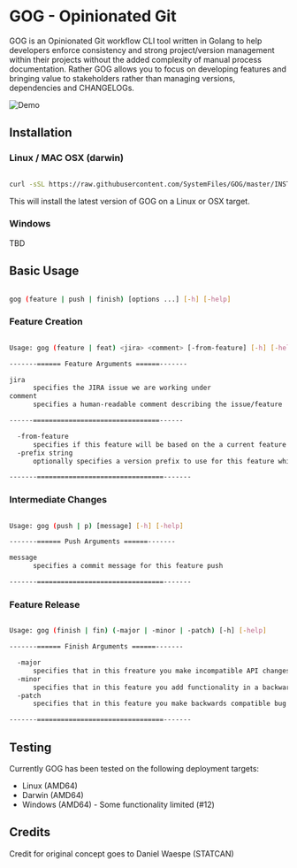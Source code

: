 # GOG - Opinionated Git

GOG is an Opinionated Git workflow CLI tool written in Golang to help developers enforce consistency and strong project/version management within their projects without the added complexity of manual process documentation. Rather GOG allows you to focus on developing features and bringing value to stakeholders rather than managing versions, dependencies and CHANGELOGs.

![Demo](./.github/GOG-Demo.gif)

## Installation

### Linux / MAC OSX (darwin)

```bash

curl -sSL https://raw.githubusercontent.com/SystemFiles/GOG/master/INSTALL.sh | bash /dev/stdin

```

This will install the latest version of GOG on a Linux or OSX target.

### Windows

TBD

## Basic Usage

```bash

gog (feature | push | finish) [options ...] [-h] [-help]

```

### Feature Creation

```bash

Usage: gog (feature | feat) <jira> <comment> [-from-feature] [-h] [-help]

-------====== Feature Arguments ======-------

jira
      specifies the JIRA issue we are working under
comment
      specifies a human-readable comment describing the issue/feature

------================================------

  -from-feature
      specifies if this feature will be based on the a current feature branch
  -prefix string
      optionally specifies a version prefix to use for this feature which will override existing prefix in global GOG config

-------================================-------

```

### Intermediate Changes

```bash

Usage: gog (push | p) [message] [-h] [-help]

-------====== Push Arguments ======-------

message
      specifies a commit message for this feature push

-------================================-------

```

### Feature Release

```bash

Usage: gog (finish | fin) (-major | -minor | -patch) [-h] [-help]

-------====== Finish Arguments ======-------

  -major
      specifies that in this freature you make incompatible API changes (breaking changes)
  -minor
      specifies that in this feature you add functionality in a backwards compatible manner (non-breaking)
  -patch
      specifies that in this feature you make backwards compatible bug fixes small backwards compatible updates

-------================================-------

```

## Testing

Currently GOG has been tested on the following deployment targets:

- Linux (AMD64)
- Darwin (AMD64)
- Windows (AMD64) - Some functionality limited (#12)

## Credits

Credit for original concept goes to Daniel Waespe (STATCAN)
